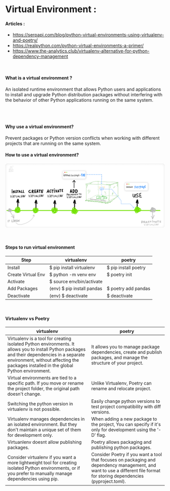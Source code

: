 <h1>Virtual Environment :</h1> 

<h4> Articles :</h4>

* https://serpapi.com/blog/python-virtual-environments-using-virtualenv-and-poetry/
* https://realpython.com/python-virtual-environments-a-primer/
* https://www.the-analytics.club/virtualenv-alternative-for-python-dependency-management


<br/>

<h4> What is a virtual environment ?</h4>
An isolated runtime environment that allows Python users and applications to install and upgrade Python distribution packages without interfering with the behavior of other Python applications running on the same system.



<br><br>
<h4>Why use a virtual environment? </h4>
Prevent packages or Python version conflicts when working with different projects that are running on the same system.


<br/>

<h4> How to use a virtual environment? </h4>

![Alt Text](../Images/virtualenv_how_to_use.png)


<br/>

<h4> Steps to run virtual environment </h4>

| Step                     | virtualenv | poetry            |
|--------------------------| ------------ |-------------------|
| Install                  | $ pip install virtualenv | $ pip install poetry |
|Create Virtual Env|$ python -m venv env|$ poetry init|
|Activate| $ source env/bin/activate| |
|Add Packages|(env) $ pip install pandas|$ poetry add pandas|
|Deactivate|(env) $ deactivate|$ deactivate|


<br/>

<h4> Virtualenv vs Poetry </h4>

| virtualenv   | poetry|
|--------------|-------------------|
|Virtualenv is a tool for creating isolated Python environments. It allows you to install Python packages and their dependencies in a separate environment, without affecting the packages installed in the global Python environment.|It allows you to manage package dependencies, create and publish packages, and manage the structure of your project.|
|Virtual environments are tied to a specific path. If you move or rename the project folder, the original path doesn't change.|Unlike Virtualenv, Poetry can rename and relocate project.|
|Switching the python version in virtualenv is not possible.|Easily change python versions to test project compatibility with diff versions.|
|Virtualenv manages dependencies in an isolated environment. But they don't maintain a unique set of them for development only.|When adding a new package to the project, You can specify if it's only for development using the ‘-D’ flag.|
|Virtuanlenv doesnt allow publishing packages. |Poetry allows packaging and publishing python packages.|
|Consider virtualenv if you want a more lightweight tool for creating isolated Python environments, or if you prefer to manually manage dependencies using pip.|Consider Poetry if you want a tool that focuses on packaging and dependency management, and want to use a different file format for storing dependencies (pyproject.toml).|



